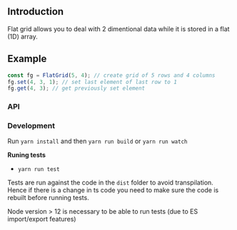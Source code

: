 ## Introduction
Flat grid allows you to deal with 2 dimentional data while it is stored in a flat (1D) array.

## Example
```javascript
const fg = FlatGrid(5, 4); // create grid of 5 rows and 4 columns
fg.set(4, 3, 1); // set last element of last row to 1
fg.get(4, 3); // get previously set element

```

### API


### Development
Run `yarn install` and then `yarn run build` or `yarn run watch`

**Runing tests**
* `yarn run test`

Tests are run against the code in the `dist` folder to avoid transpilation. Hence if there is a change in ts code you need to make sure the code is rebuilt before running tests.

Node version > 12 is necessary to be able to run tests (due to ES import/export features)

